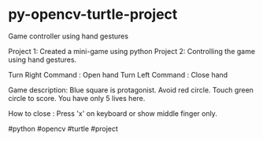 # py-opencv-turtle-project

Game controller using hand gestures

Project 1: Created a mini-game using python
Project 2: Controlling the game using hand gestures.

Turn Right Command : Open hand
Turn Left Command : Close hand

Game description: Blue square is protagonist. Avoid red circle. Touch green circle to score.
You have only 5 lives here.

How to close : Press 'x' on keyboard or show middle finger only.

 #python #opencv #turtle #project 
